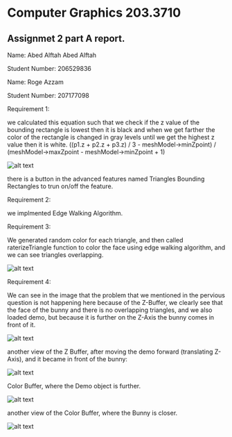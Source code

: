 # Computer Graphics 203.3710
## Assignmet 2 part A report.

Name: Abed Alftah Abed Alftah

Student Number: 206529836

Name: Roge Azzam

Student Number: 207177098

Requirement 1:

we calculated this equation such that we check if the z value of the bounding rectangle is lowest then it is black
and when we get farther the color of the rectangle is changed in gray levels until we get the highest z value then it is white.
((p1.z + p2.z + p3.z) / 3 - meshModel->minZpoint) / (meshModel->maxZpoint - meshModel->minZpoint + 1)


![alt text](https://github.com/HaifaGraphicsCourses/computer-graphics-2023-abedalftah-rogeazzam/blob/master/Assignment2Report/Q1.gif)


there is a button in the advanced features named Triangles Bounding Rectangles to trun on/off the feature.

Requirement 2:

we implmented Edge Walking Algorithm.


Requirement 3:

We generated random color for each triangle, and then called raterizeTriangle function to color the face using edge walking algorithm, and we can see triangles overlapping.

![alt text](https://github.com/HaifaGraphicsCourses/computer-graphics-2023-abedalftah-rogeazzam/blob/master/Assignment2Report/Q3.gif)


Requirement 4:

We can see in the image that the problem that we mentioned in the pervious question is not happening here because of the Z-Buffer,
we clearly see that the face of the bunny and there is no overlapping triangles, and we also loaded demo, but because it is further on the Z-Axis the bunny comes in front of it.

![alt text](https://github.com/HaifaGraphicsCourses/computer-graphics-2023-abedalftah-rogeazzam/blob/master/Assignment2Report/Q4_Z_Buffer_1.png)


another view of the Z Buffer, after moving the demo forward (translating Z-Axis), and it became in front of the bunny:

![alt text](https://github.com/HaifaGraphicsCourses/computer-graphics-2023-abedalftah-rogeazzam/blob/master/Assignment2Report/Q4_Z_Buffer_2.png)


Color Buffer, where the Demo object is further.

![alt text](https://github.com/HaifaGraphicsCourses/computer-graphics-2023-abedalftah-rogeazzam/blob/master/Assignment2Report/Q4_Z_Buffer_Color_Buffer_1.jpeg)


another view of the Color Buffer, where the Bunny is closer.

![alt text](https://github.com/HaifaGraphicsCourses/computer-graphics-2023-abedalftah-rogeazzam/blob/master/Assignment2Report/Q4_Z_Buffer_Color_Buffer_2.jpeg)

